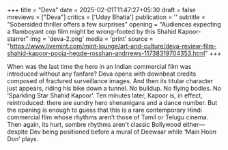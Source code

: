 +++
title = "Deva"
date = 2025-02-01T11:47:27+05:30
draft = false
mreviews = ["Deva"]
critics = ['Uday Bhatia']
publication = ''
subtitle = "Sobersided thriller offers a few surprises"
opening = "Audiences expecting a flamboyant cop film might be wrong-footed by this Shahid Kapoor-starrer"
img = 'deva-2.png'
media = 'print'
source = "https://www.livemint.com/mint-lounge/art-and-culture/deva-review-film-shahid-kapoor-pooja-hegde-rosshan-andrrews-11738319704353.html"
+++

When was the last time the hero in an Indian commercial film was introduced without any fanfare? Deva opens with downbeat credits composed of fractured surveillance images. And then its titular character just appears, riding his bike down a tunnel. No buildup. No flying bodies. No ‘Sparkling Star Shahid Kapoor’. Ten minutes later, Kapoor is, in effect, reintroduced: there are sundry hero shenanigans and a dance number. But the opening is enough to guess that this is a rare contemporary Hindi commercial film whose rhythms aren’t those of Tamil or Telugu cinema. Then again, its hurt, sombre rhythms aren't classic Bollywood either—despite Dev being positioned before a mural of Deewaar while ‘Main Hoon Don’ plays.
